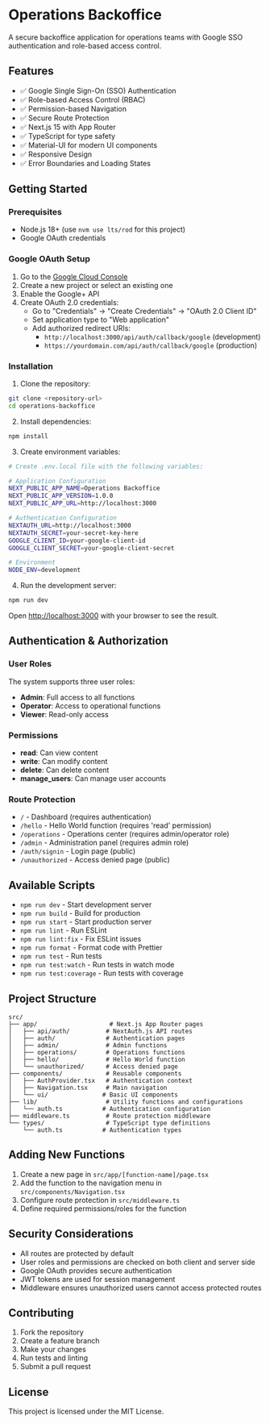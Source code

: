 # Operations Backoffice

A secure backoffice application for operations teams with Google SSO authentication and role-based access control.

## Features

- ✅ Google Single Sign-On (SSO) Authentication
- ✅ Role-based Access Control (RBAC)
- ✅ Permission-based Navigation
- ✅ Secure Route Protection
- ✅ Next.js 15 with App Router
- ✅ TypeScript for type safety
- ✅ Material-UI for modern UI components
- ✅ Responsive Design
- ✅ Error Boundaries and Loading States

## Getting Started

### Prerequisites

- Node.js 18+ (use `nvm use lts/rod` for this project)
- Google OAuth credentials

### Google OAuth Setup

1. Go to the [Google Cloud Console](https://console.cloud.google.com/)
2. Create a new project or select an existing one
3. Enable the Google+ API
4. Create OAuth 2.0 credentials:
   - Go to "Credentials" → "Create Credentials" → "OAuth 2.0 Client ID"
   - Set application type to "Web application"
   - Add authorized redirect URIs:
     - `http://localhost:3000/api/auth/callback/google` (development)
     - `https://yourdomain.com/api/auth/callback/google` (production)

### Installation

1. Clone the repository:

```bash
git clone <repository-url>
cd operations-backoffice
```

2. Install dependencies:

```bash
npm install
```

3. Create environment variables:

```bash
# Create .env.local file with the following variables:

# Application Configuration
NEXT_PUBLIC_APP_NAME=Operations Backoffice
NEXT_PUBLIC_APP_VERSION=1.0.0
NEXT_PUBLIC_APP_URL=http://localhost:3000

# Authentication Configuration
NEXTAUTH_URL=http://localhost:3000
NEXTAUTH_SECRET=your-secret-key-here
GOOGLE_CLIENT_ID=your-google-client-id
GOOGLE_CLIENT_SECRET=your-google-client-secret

# Environment
NODE_ENV=development
```

4. Run the development server:

```bash
npm run dev
```

Open [http://localhost:3000](http://localhost:3000) with your browser to see the result.

## Authentication & Authorization

### User Roles

The system supports three user roles:

- **Admin**: Full access to all functions
- **Operator**: Access to operational functions
- **Viewer**: Read-only access

### Permissions

- **read**: Can view content
- **write**: Can modify content
- **delete**: Can delete content
- **manage_users**: Can manage user accounts

### Route Protection

- `/` - Dashboard (requires authentication)
- `/hello` - Hello World function (requires 'read' permission)
- `/operations` - Operations center (requires admin/operator role)
- `/admin` - Administration panel (requires admin role)
- `/auth/signin` - Login page (public)
- `/unauthorized` - Access denied page (public)

## Available Scripts

- `npm run dev` - Start development server
- `npm run build` - Build for production
- `npm run start` - Start production server
- `npm run lint` - Run ESLint
- `npm run lint:fix` - Fix ESLint issues
- `npm run format` - Format code with Prettier
- `npm run test` - Run tests
- `npm run test:watch` - Run tests in watch mode
- `npm run test:coverage` - Run tests with coverage

## Project Structure

```
src/
├── app/                    # Next.js App Router pages
│   ├── api/auth/          # NextAuth.js API routes
│   ├── auth/              # Authentication pages
│   ├── admin/             # Admin functions
│   ├── operations/        # Operations functions
│   ├── hello/             # Hello World function
│   └── unauthorized/      # Access denied page
├── components/            # Reusable components
│   ├── AuthProvider.tsx   # Authentication context
│   ├── Navigation.tsx     # Main navigation
│   └── ui/               # Basic UI components
├── lib/                   # Utility functions and configurations
│   └── auth.ts           # Authentication configuration
├── middleware.ts          # Route protection middleware
└── types/                 # TypeScript type definitions
    └── auth.ts           # Authentication types
```

## Adding New Functions

1. Create a new page in `src/app/[function-name]/page.tsx`
2. Add the function to the navigation menu in `src/components/Navigation.tsx`
3. Configure route protection in `src/middleware.ts`
4. Define required permissions/roles for the function

## Security Considerations

- All routes are protected by default
- User roles and permissions are checked on both client and server side
- Google OAuth provides secure authentication
- JWT tokens are used for session management
- Middleware ensures unauthorized users cannot access protected routes

## Contributing

1. Fork the repository
2. Create a feature branch
3. Make your changes
4. Run tests and linting
5. Submit a pull request

## License

This project is licensed under the MIT License.
